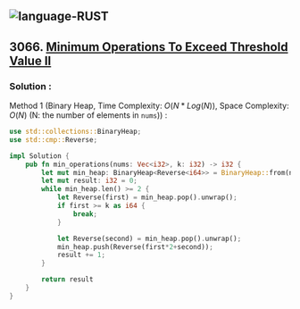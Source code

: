 ![language-RUST](https://img.shields.io/badge/RUST-8d4004?style=for-the-badge&logo=RUST)
---

## 3066. [Minimum Operations To Exceed Threshold Value II](https://leetcode.com/problems/minimum-operations-to-exceed-threshold-value-ii)

### Solution :

Method 1 (Binary Heap, Time Complexity: $O(N*Log(N))$, Space Complexity: $O(N)$ (N: the number of elements in `nums`)) :
```rust
use std::collections::BinaryHeap;
use std::cmp::Reverse;

impl Solution {
    pub fn min_operations(nums: Vec<i32>, k: i32) -> i32 {
        let mut min_heap: BinaryHeap<Reverse<i64>> = BinaryHeap::from(nums.into_iter().map(|num| Reverse(num as i64)).collect::<Vec<Reverse<i64>>>());
        let mut result: i32 = 0;
        while min_heap.len() >= 2 {
            let Reverse(first) = min_heap.pop().unwrap();
            if first >= k as i64 {
                break;
            }

            let Reverse(second) = min_heap.pop().unwrap();
            min_heap.push(Reverse(first*2+second));
            result += 1;
        }

        return result
    }
}
```
